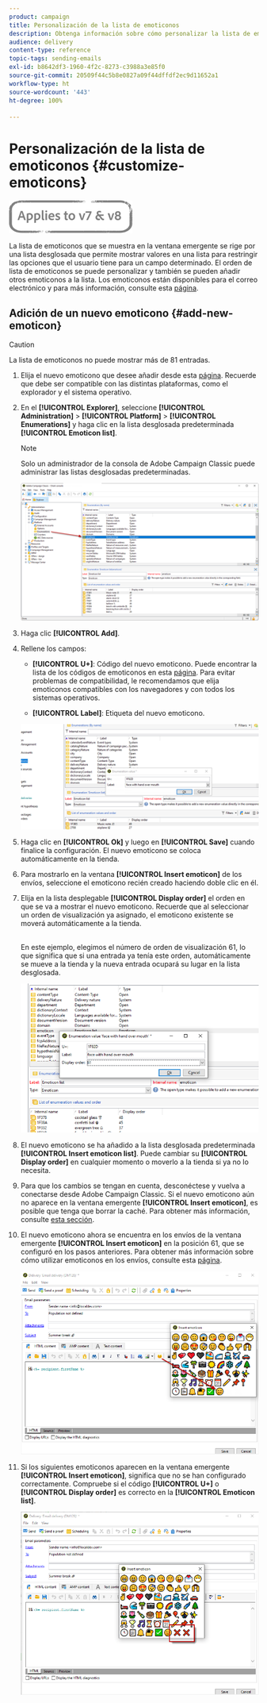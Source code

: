 ```yaml
---
product: campaign
title: Personalización de la lista de emoticonos
description: Obtenga información sobre cómo personalizar la lista de emoticonos al utilizar Adobe Campaign Classic.
audience: delivery
content-type: reference
topic-tags: sending-emails
exl-id: b8642df3-1960-4f2c-8273-c3988a3e85f0
source-git-commit: 20509f44c5b8e0827a09f44dffdf2ec9d11652a1
workflow-type: ht
source-wordcount: '443'
ht-degree: 100%

---
```


# Personalización de la lista de emoticonos {#customize-emoticons}

![](../../assets/common.svg)

La lista de emoticonos que se muestra en la ventana emergente se rige por una lista desglosada que permite mostrar valores en una lista para restringir las opciones que el usuario tiene para un campo determinado.
El orden de lista de emoticonos se puede personalizar y también se pueden añadir otros emoticonos a la lista.
Los emoticonos están disponibles para el correo electrónico y para más información, consulte esta [página](defining-the-email-content.md#inserting-emoticons).

## Adición de un nuevo emoticono {#add-new-emoticon}

>[!CAUTION]
>
>La lista de emoticonos no puede mostrar más de 81 entradas.

1. Elija el nuevo emoticono que desee añadir desde esta [página](https://unicode.org/emoji/charts/full-emoji-list.html). Recuerde que debe ser compatible con las distintas plataformas, como el explorador y el sistema operativo.

1. En el **[!UICONTROL Explorer]**, seleccione **[!UICONTROL Administration]** > **[!UICONTROL Platform]** > **[!UICONTROL Enumerations]** y haga clic en la lista desglosada predeterminada **[!UICONTROL Emoticon list]**.

   >[!NOTE]
   >
   >Solo un administrador de la consola de Adobe Campaign Classic puede administrar las listas desglosadas predeterminadas.

   ![](assets/emoticon_1.png)

1. Haga clic **[!UICONTROL Add]**.

1. Rellene los campos:

   * **[!UICONTROL U+]**: Código del nuevo emoticono. Puede encontrar la lista de los códigos de emoticonos en esta [página](https://unicode.org/emoji/charts/full-emoji-list.html).
Para evitar problemas de compatibilidad, le recomendamos que elija emoticonos compatibles con los navegadores y con todos los sistemas operativos.

   * **[!UICONTROL Label]**: Etiqueta del nuevo emoticono.

   ![](assets/emoticon_5.png)

1. Haga clic en **[!UICONTROL Ok]** y luego en **[!UICONTROL Save]** cuando finalice la configuración.
El nuevo emoticono se coloca automáticamente en la tienda.

1. Para mostrarlo en la ventana **[!UICONTROL Insert emoticon]** de los envíos, seleccione el emoticono recién creado haciendo doble clic en él.

1. Elija en la lista desplegable **[!UICONTROL Display order]** el orden en que se va a mostrar el nuevo emoticono. Recuerde que al seleccionar un orden de visualización ya asignado, el emoticono existente se moverá automáticamente a la tienda.

   <br>En este ejemplo, elegimos el número de orden de visualización 61, lo que significa que si una entrada ya tenía este orden, automáticamente se mueve a la tienda y la nueva entrada ocupará su lugar en la lista desglosada.

   ![](assets/emoticon_2.png)

1. El nuevo emoticono se ha añadido a la lista desglosada predeterminada **[!UICONTROL Insert emoticon list]**. Puede cambiar su **[!UICONTROL Display order]** en cualquier momento o moverlo a la tienda si ya no lo necesita.

1. Para que los cambios se tengan en cuenta, desconéctese y vuelva a conectarse desde Adobe Campaign Classic. Si el nuevo emoticono aún no aparece en la ventana emergente **[!UICONTROL Insert emoticon]**, es posible que tenga que borrar la caché. Para obtener más información, consulte [esta sección](../../platform/using/faq-campaign-config.md#perform-soft-cache-clear).

1. El nuevo emoticono ahora se encuentra en los envíos de la ventana emergente **[!UICONTROL Insert emoticon]** en la posición 61, que se configuró en los pasos anteriores. Para obtener más información sobre cómo utilizar emoticonos en los envíos, consulte esta [página](defining-the-email-content.md#inserting-emoticons).

   ![](assets/emoticon_4.png)

1. Si los siguientes emoticonos aparecen en la ventana emergente **[!UICONTROL Insert emoticon]**, significa que no se han configurado correctamente. Compruebe si el código **[!UICONTROL U+]** o **[!UICONTROL Display order]** es correcto en la **[!UICONTROL Emoticon list]**.

   ![](assets/emoticon_6.png)
